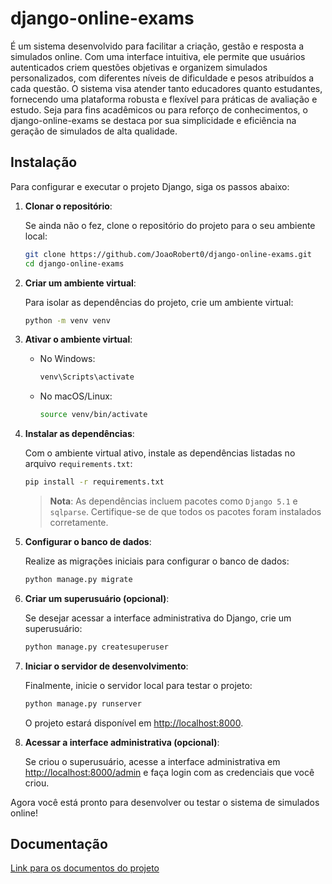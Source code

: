 # django-online-exams

É um sistema desenvolvido para facilitar a criação, gestão e resposta a simulados online. Com uma interface intuitiva, ele permite que usuários autenticados criem questões objetivas e organizem simulados personalizados, com diferentes níveis de dificuldade e pesos atribuídos a cada questão. O sistema visa atender tanto educadores quanto estudantes, fornecendo uma plataforma robusta e flexível para práticas de avaliação e estudo. Seja para fins acadêmicos ou para reforço de conhecimentos, o django-online-exams se destaca por sua simplicidade e eficiência na geração de simulados de alta qualidade.

## Instalação

Para configurar e executar o projeto Django, siga os passos abaixo:

1. **Clonar o repositório**:

   Se ainda não o fez, clone o repositório do projeto para o seu ambiente local:
   ```bash
   git clone https://github.com/JoaoRobert0/django-online-exams.git
   cd django-online-exams
   ```

2. **Criar um ambiente virtual**:

   Para isolar as dependências do projeto, crie um ambiente virtual:
   ```bash
   python -m venv venv
   ```

3. **Ativar o ambiente virtual**:

   - No Windows:
     ```bash
     venv\Scripts\activate
     ```
   - No macOS/Linux:
     ```bash
     source venv/bin/activate
     ```

4. **Instalar as dependências**:

   Com o ambiente virtual ativo, instale as dependências listadas no arquivo `requirements.txt`:
   ```bash
   pip install -r requirements.txt
   ```

   > **Nota**: As dependências incluem pacotes como `Django 5.1` e `sqlparse`. Certifique-se de que todos os pacotes foram instalados corretamente.

5. **Configurar o banco de dados**:

   Realize as migrações iniciais para configurar o banco de dados:
   ```bash
   python manage.py migrate
   ```

6. **Criar um superusuário (opcional)**:

   Se desejar acessar a interface administrativa do Django, crie um superusuário:
   ```bash
   python manage.py createsuperuser
   ```

7. **Iniciar o servidor de desenvolvimento**:

   Finalmente, inicie o servidor local para testar o projeto:
   ```bash
   python manage.py runserver
   ```

   O projeto estará disponível em [http://localhost:8000](http://localhost:8000).

8. **Acessar a interface administrativa (opcional)**:

   Se criou o superusuário, acesse a interface administrativa em [http://localhost:8000/admin](http://localhost:8000/admin) e faça login com as credenciais que você criou.

Agora você está pronto para desenvolver ou testar o sistema de simulados online!

## Documentação
[Link para os documentos do projeto](docs/pt-BR/documentacao.md)